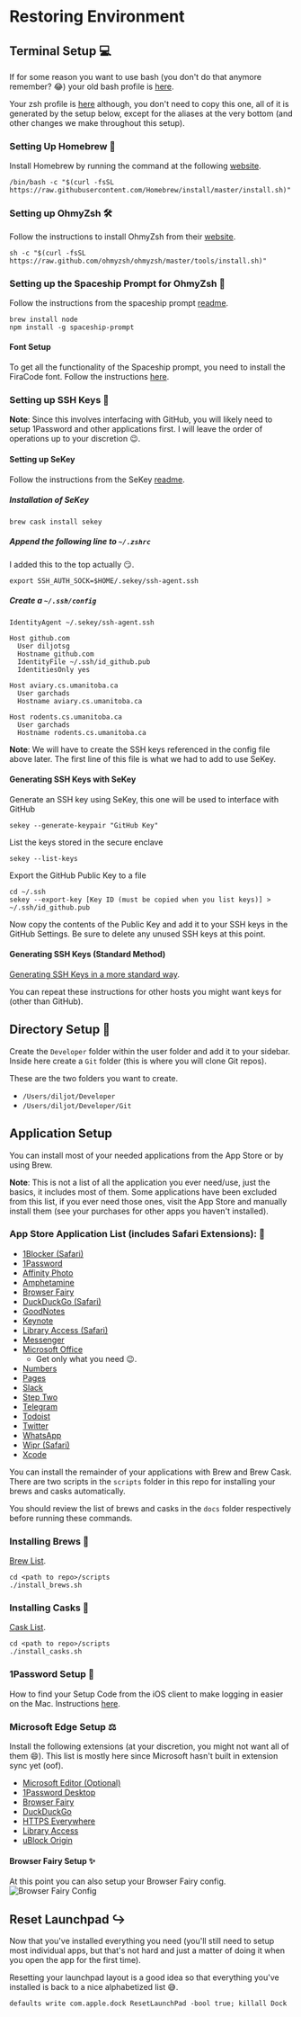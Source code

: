 # Restoring Environment

## Terminal Setup :computer:

If for some reason you want to use bash (you don't do that anymore remember? :joy:) your old bash profile is [here](../data/.bash_profile).

Your zsh profile is [here](../data/.zshrc) although, you don't need to copy this one, all of it is generated by the setup below, except for the aliases at the very bottom (and other changes we make throughout this setup).

### Setting Up Homebrew 🧪

Install Homebrew by running the command at the following [website](https://brew.sh).

```shell
/bin/bash -c "$(curl -fsSL https://raw.githubusercontent.com/Homebrew/install/master/install.sh)"
```

### Setting up OhmyZsh :hammer_and_wrench:

Follow the instructions to install OhmyZsh from their [website](https://ohmyz.sh).

```shell
sh -c "$(curl -fsSL https://raw.github.com/ohmyzsh/ohmyzsh/master/tools/install.sh)"
```

### Setting up the Spaceship Prompt for OhmyZsh :space_invader:

Follow the instructions from the spaceship prompt [readme](https://github.com/denysdovhan/spaceship-prompt).

```shell
brew install node
npm install -g spaceship-prompt
```

#### Font Setup

To get all the functionality of the Spaceship prompt, you need to install the FiraCode font. Follow the instructions [here](https://github.com/tonsky/FiraCode/wiki/Installing).

### Setting up SSH Keys :key:

**Note**: Since this involves interfacing with GitHub, you will likely need to setup 1Password and other applications first. I will leave the order of operations up to your discretion :wink:.

#### Setting up SeKey

Follow the instructions from the SeKey [readme](https://github.com/sekey/sekey).

##### Installation of SeKey

```shell
brew cask install sekey
```

#####  Append the following line to `~/.zshrc`

I added this to the top actually :smirk:.

```shell
export SSH_AUTH_SOCK=$HOME/.sekey/ssh-agent.ssh
```

##### Create a `~/.ssh/config`

```shell
IdentityAgent ~/.sekey/ssh-agent.ssh

Host github.com
  User diljotsg
  Hostname github.com
  IdentityFile ~/.ssh/id_github.pub
  IdentitiesOnly yes

Host aviary.cs.umanitoba.ca
  User garchads
  Hostname aviary.cs.umanitoba.ca

Host rodents.cs.umanitoba.ca
  User garchads
  Hostname rodents.cs.umanitoba.ca
```

**Note**: We will have to create the SSH keys referenced in the config file above later. The first line of this file is what we had to add to use SeKey.

#### Generating SSH Keys with SeKey

Generate an SSH key using SeKey, this one will be used to interface with GitHub

```shell
sekey --generate-keypair "GitHub Key"
```

List the keys stored in the secure enclave

```shell
sekey --list-keys
```

Export the GitHub Public Key to a file

```shell
cd ~/.ssh
sekey --export-key [Key ID (must be copied when you list keys)] > ~/.ssh/id_github.pub
```

Now copy the contents of the Public Key and add it to your SSH keys in the GitHub Settings. Be sure to delete any unused SSH keys at this point.

#### Generating SSH Keys (Standard Method)

[Generating SSH Keys in a more standard way](https://docs.gitlab.com/ee/ssh/README.html#generating-a-new-ssh-key-pair).

You can repeat these instructions for other hosts you might want keys for (other than GitHub).

## Directory Setup :file_folder:

Create the `Developer` folder within the user folder and add it to your sidebar. Inside here create a `Git` folder (this is where you will clone Git repos).

These are the two folders you want to create.

- `/Users/diljot/Developer`
- `/Users/diljot/Developer/Git`

## Application Setup

You can install most of your needed applications from the App Store or by using Brew.

**Note**: This is not a list of all the application you ever need/use, just the basics, it includes most of them. Some applications have been excluded from this list, if you ever need those ones, visit the App Store and manually install them (see your purchases for other apps you haven't installed).

### App Store Application List (includes Safari Extensions): :apple:

- [1Blocker (Safari)](https://apps.apple.com/ca/app/1blocker-for-safari/id1107421413?mt=12)
- [1Password](https://apps.apple.com/ca/app/1password-7-password-manager/id1333542190?mt=12)
- [Affinity Photo](https://apps.apple.com/ca/app/affinity-photo/id824183456?mt=12)
- [Amphetamine](https://apps.apple.com/ca/app/amphetamine/id937984704?mt=12)
- [Browser Fairy](https://apps.apple.com/ca/app/browser-fairy/id483014855?mt=12)
- [DuckDuckGo (Safari)](https://apps.apple.com/ca/app/duckduckgo-privacy-essentials/id1482920575?mt=12)
- [GoodNotes](https://apps.apple.com/ca/app/goodnotes-5-notes-pdf/id1480793815?mt=12)
- [Keynote](https://apps.apple.com/ca/app/keynote/id409183694?mt=12)
- [Library Access (Safari)](https://apps.apple.com/ca/app/library-access/id1480670663?mt=12)
- [Messenger](https://apps.apple.com/ca/app/messenger/id1480068668?mt=12)
- [Microsoft Office](https://apps.apple.com/ca/app-bundle/microsoft-office-365/id1450038993?mt=12)
  - Get only what you need :wink:.
- [Numbers](https://apps.apple.com/ca/app/numbers/id409203825?mt=12)
- [Pages](https://apps.apple.com/ca/app/pages/id409201541?mt=12)
- [Slack](https://apps.apple.com/ca/app/slack/id803453959?mt=12)
- [Step Two](https://apps.apple.com/ca/app/step-two/id1448916662?mt=12)
- [Telegram](https://apps.apple.com/ca/app/telegram/id747648890?mt=12)
- [Todoist](https://apps.apple.com/ca/app/todoist-to-do-list-tasks/id585829637?mt=12)
- [Twitter](https://apps.apple.com/ca/app/twitter/id1482454543?mt=12)
- [WhatsApp](https://apps.apple.com/ca/app/whatsapp-desktop/id1147396723?mt=12)
- [Wipr (Safari)](https://apps.apple.com/ca/app/wipr/id1320666476?mt=12)
- [Xcode](https://apps.apple.com/ca/app/xcode/id497799835?mt=12)

You can install the remainder of your applications with Brew and Brew Cask. There are two scripts in the `scripts` folder in this repo for installing your brews and casks automatically.

You should review the list of brews and casks in the `docs` folder respectively before running these commands.

### Installing Brews :beer:

[Brew List](../data/brew_list.txt).

```shell
cd <path to repo>/scripts
./install_brews.sh
```

### Installing Casks :beers:

[Cask List](../data/cask_list.txt).

```shell
cd <path to repo>/scripts
./install_casks.sh
```

### 1Password Setup :closed_lock_with_key:

How to find your Setup Code from the iOS client to make logging in easier on the Mac. Instructions [here](https://support.1password.com/secret-key/#ios).

### Microsoft Edge Setup :balance_scale:

Install the following extensions (at your discretion, you might not want all of them :smile:). This list is mostly here since Microsoft hasn't built in extension sync yet (oof).

- [Microsoft Editor (Optional)](https://microsoftedge.microsoft.com/addons/detail/hokifickgkhplphjiodbggjmoafhignh)
- [1Password Desktop](https://chrome.google.com/webstore/detail/1password-extension-deskt/aomjjhallfgjeglblehebfpbcfeobpgk)
- [Browser Fairy](https://chrome.google.com/webstore/detail/browser-fairy/ihfblkkmkmcgejfkgmkiipplonimjnec)
- [DuckDuckGo](https://chrome.google.com/webstore/detail/duckduckgo-privacy-essent/bkdgflcldnnnapblkhphbgpggdiikppg)
- [HTTPS Everywhere](https://chrome.google.com/webstore/detail/https-everywhere/gcbommkclmclpchllfjekcdonpmejbdp)
- [Library Access](https://chrome.google.com/webstore/detail/library-access/hghakoefmnkhamdhenpbogkeopjlkpoa)
- [uBlock Origin](https://chrome.google.com/webstore/detail/ublock-origin/cjpalhdlnbpafiamejdnhcphjbkeiagm)

#### Browser Fairy Setup :sparkles:

At this point you can also setup your Browser Fairy config. ![Browser Fairy Config](../data/browser_fairy_config.png)

## Reset Launchpad :arrow_right_hook:

Now that you've installed everything you need (you'll still need to setup most individual apps, but that's not hard and just a matter of doing it when you open the app for the first time).

Resetting your launchpad layout is a good idea so that everything you've installed is back to a nice alphabetized list :sweat_smile:.

```shell
defaults write com.apple.dock ResetLaunchPad -bool true; killall Dock
```
